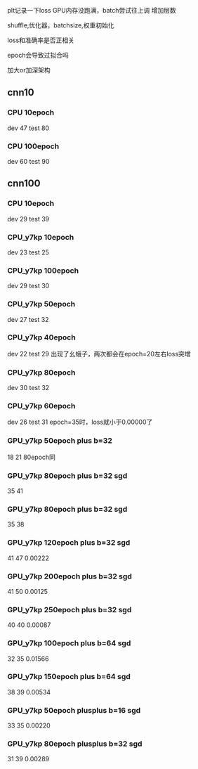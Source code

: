 plt记录一下loss
GPU内存没跑满，batch尝试往上调
增加层数

shuffle,优化器，batchsize,权重初始化

loss和准确率是否正相关

epoch会导致过拟合吗

加大or加深架构

## cnn10 
### CPU 10epoch
dev 47
test 80
### CPU 100epoch
dev 60
test 90

## cnn100
### CPU 10epoch
dev 29
test 39
### CPU_y7kp 10epoch
dev 23
test 25
### CPU_y7kp 100epoch
dev 29
test 30
### CPU_y7kp 50epoch
dev 27
test 32
### CPU_y7kp 40epoch
dev 22
test 29
出现了幺蛾子，两次都会在epoch=20左右loss突增
### CPU_y7kp 80epoch
dev 30
test 32
### CPU_y7kp 60epoch
dev 26
test 31
epoch=35时，loss就小于0.00000了
### GPU_y7kp 50epoch plus b=32
18 21
80epoch同
### GPU_y7kp 80epoch plus b=32 sgd
35 41
### GPU_y7kp 80epoch plus b=32 sgd
35 38
### GPU_y7kp 120epoch plus b=32 sgd
41 47 0.00222
### GPU_y7kp 200epoch plus b=32 sgd
41 50 0.00125
### GPU_y7kp 250epoch plus b=32 sgd
40 40 0.00087
### GPU_y7kp 100epoch plus b=64 sgd
32 35 0.01566
### GPU_y7kp 150epoch plus b=64 sgd
38 39 0.00534
### GPU_y7kp 50epoch plusplus b=16 sgd
33 35 0.00220
### GPU_y7kp 80epoch plusplus b=32 sgd
31 39 0.00289